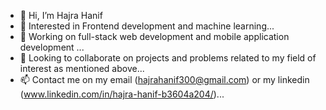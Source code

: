 - 👋 Hi, I’m Hajra Hanif
- 👀 Interested in Frontend development and machine learning...
- 🌱 Working on full-stack web development and mobile application development ...
- 💞️ Looking to collaborate on projects and problems related to my field of interest as mentioned above...
- 📫 Contact me on my email (hajrahanif300@gmail.com) or my linkedin (www.linkedin.com/in/hajra-hanif-b3604a204/)...


<!---
Hyppo300/Hyppo300 is a ✨ special ✨ repository because its `README.md` (this file) appears on your GitHub profile.
You can click the Preview link to take a look at your changes.
--->
